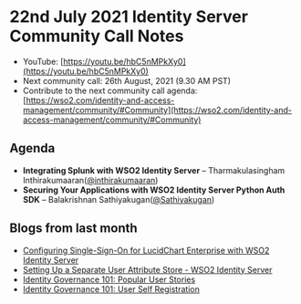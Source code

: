 # 22nd July 2021 Identity Server Community Call Notes

-   YouTube: [https://youtu.be/hbC5nMPkXy0](https://youtu.be/hbC5nMPkXy0)
-   Next community call: 26th August, 2021 (9.30 AM PST)
-   Contribute to the next community call agenda: [https://wso2.com/identity-and-access-management/community/#Community](https://wso2.com/identity-and-access-management/community/#Community)

## Agenda

-   **Integrating Splunk with WSO2 Identity Server** – Tharmakulasingham Inthirakumaaran([@inthirakumaaran](https://github.com/inthirakumaaran))
-   **Securing Your Applications with WSO2 Identity Server Python Auth SDK** – Balakrishnan Sathiyakugan([@Sathiyakugan](https://github.com/Sathiyakugan))

## Blogs from last month

* [Configuring Single-Sign-On for LucidChart Enterprise with WSO2 Identity Server](https://minoli-desilva.medium.com/configuring-single-sign-on-for-lucidchart-enterprise-with-wso2-identity-server-b8e1cd38654b)
* [Setting Up a Separate User Attribute Store - WSO2 Identity Server](https://dimuthuk.medium.com/attribute-store-configuration-wso2-identity-server-6bbaaaf7be7e)
* [Identity Governance 101: Popular User Stories](https://everything1know.wordpress.com/2021/06/11/identity-governance-101-popular-user-stories/)
* [Identity Governance 101: User Self Registration](https://everything1know.wordpress.com/2021/06/24/identity-governance-101-user-self-registration/)
